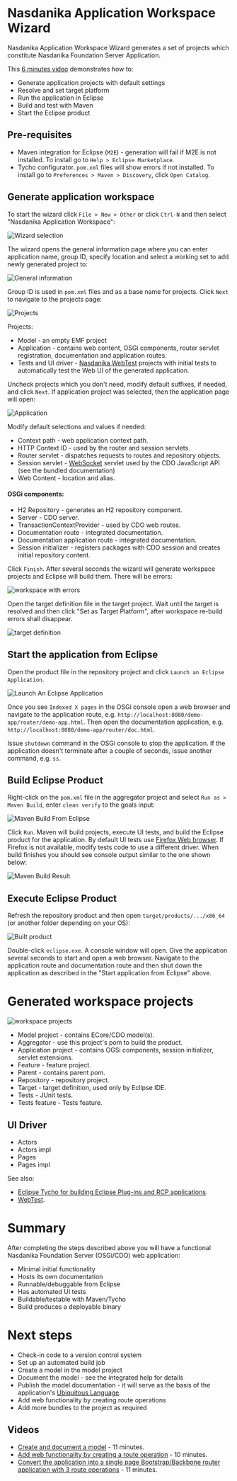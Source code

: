 # Nasdanika Application Workspace Wizard

Nasdanika Application Workspace Wizard generates a set of projects which constitute Nasdanika Foundation Server Application.

This [6 minutes video](https://www.youtube.com/watch?v=Gg4CNgqoHR4) demonstrates how to:
* Generate application projects with default settings
* Resolve and set target platform
* Run the application in Eclipse
* Build and test with Maven
* Start the Eclipse product 

## Pre-requisites
* Maven integration for Eclipse (``M2E``) - generation will fail if M2E is not installed. To install go to ``Help > Eclipse Marketplace``.
* Tycho configurator. ``pom.xml`` files will show errors if not installed. To install go to ``Preferences > Maven > Discovery``, click ``Open Catalog``. 

## Generate application workspace

To start the wizard click ``File > New > Other`` or click ``Ctrl-N`` and then select "Nasdanika Application Workspace":

![Wizard selection](wizard-selection.png)

The wizard opens the general information page where you can enter application name, group ID, specify location and select a working set to add newly generated project to:

![General information](general-information.png)

Group ID is used in ``pom.xml`` files and as a base name for projects. Click ``Next`` to navigate to the projects page:

![Projects](projects-page.png)

Projects:
* Model - an empty EMF project
* Application - contains web content, OSGi components, router servlet registration, documentation and application routes.
* Tests and UI driver - [Nasdanika WebTest](https://github.com/Nasdanika/server/wiki/webtest) projects with initial tests to automatically test the Web UI of the generated application.

Uncheck projects which you don't need, modify default suffixes, if needed, and click ``Next``. If application project was selected, then the application page will open:

![Application](application-page.png)

Modify default selections and values if needed:
* Context path - web application context path.
* HTTP Context ID - used by the router and session servlets.
* Router servlet - dispatches requests to routes and repository objects.
* Session servlet - [WebSocket](https://en.wikipedia.org/wiki/WebSocket) servlet used by the CDO JavaScript API (see the bundled documentation)
* Web Content - location and alias.
 
#### OSGi components:
* H2 Repository - generates an H2 repository component.
* Server - CDO server.
* TransactionContextProvider - used by CDO web routes.
* Documentation route - integrated documentation.
* Documentation application route - integrated documentation.
* Session initializer - registers packages with CDO session and creates initial repository content.

Click ``Finish``. After several seconds the wizard will generate workspace projects and Eclipse will build them. There will be errors:

![workspace with errors](workspace-with-errors.png)

Open the target definition file in the target project. Wait until the target is resolved and then click "Set as Target Platform", after workspace re-build errors shall disappear.

![target definition](target-definition.png)

## Start the application from Eclipse

Open the product file in the repository project and click ``Launch an Eclipse Application``. 

![Launch An Eclipse Application](launch-an-eclipse-application.png) 

Once you see ``Indexed X pages`` in the OSGi console open a web browser and navigate to the application route, e.g. ``http://localhost:8080/demo-app/router/demo-app.html``. Then open the documentation application, e.g. ``http://localhost:8080/demo-app/router/doc.html``.

Issue ``shutdown`` command in the OSGi console to stop the application. If the application doesn't terminate after a couple of seconds, issue another command, e.g. ``ss``.

## Build Eclipse Product
Right-click on the ``pom.xml`` file in the aggregator project and select ``Run as > Maven Build``, enter ``clean verify`` to the goals input:

![Maven Build From Eclipse](maven-build-from-eclipse.png)

Click ``Run``. Maven will build projects, execute UI tests, and build the Eclipse product for the application. By default UI tests use [Firefox Web browser](https://www.mozilla.org/en-US/firefox/new/). If Firefox is not available, modify tests code to use a different driver. When build finishes you should see console output similar to the one shown below:

![Maven Build Result](maven-build-result.png)

## Execute Eclipse Product
Refresh the repository product and then open ``target/products/.../x86_64`` (or another folder depending on your OS):

![Built product](built-product.png)

Double-click ``eclipse.exe``. A console window will open. Give the application several seconds to start and open a web browser. Navigate to the application route and documentation route and then shut down the application as described in the "Start application from Eclipse" above.

# Generated workspace projects
![workspace projects](workspace-projects.png)

* Model project - contains ECore/CDO model(s). 
* Aggregator - use this project's pom to build the product.
* Application project - contains OGSi components, session initializer, servlet extensions.
* Feature - feature project.
* Parent - contains parent pom.
* Repository - repository project.
* Target - target definition, used only by Eclipse IDE.
* Tests - JUnit tests. 
* Tests feature - Tests feature.

## UI Driver
* Actors
* Actors impl
* Pages
* Pages impl
 
See also: 
* [Eclipse Tycho for building Eclipse Plug-ins and RCP applications](http://www.vogella.com/tutorials/EclipseTycho/article.html).
* [WebTest](https://github.com/Nasdanika/server/wiki/webtest). 

# Summary
After completing the steps described above you will have a functional Nasdanika Foundation Server (OSGi/CDO) web application:
* Minimal initial functionality
* Hosts its own documentation
* Runnable/debuggable from Eclipse
* Has automated UI tests
* Buildable/testable with Maven/Tycho
* Build produces a deployable binary

# Next steps
* Check-in code to a version control system
* Set up an automated build job
* Create a model in the model project
* Document the model - see the integrated help for details
* Publish the model documentation - it will serve as the basis of the application's [Ubiquitous Language](http://martinfowler.com/bliki/UbiquitousLanguage.html).
* Add web functionality by creating route operations
* Add more bundles to the project as required

## Videos
* [Create and document a model](http://www.youtube.com/watch?v=qfvr6HWo_Ok) - 11 minutes.
* [Add web functionality by creating a route operation](http://www.youtube.com/watch?v=SdVgV-iE0Zs) - 10 minutes.
* [Convert the application into a single page Bootstrap/Backbone router application with 3 route operations](http://www.youtube.com/watch?v=hwcMSwHS7Ew) - 11 minutes.



 


 






       








